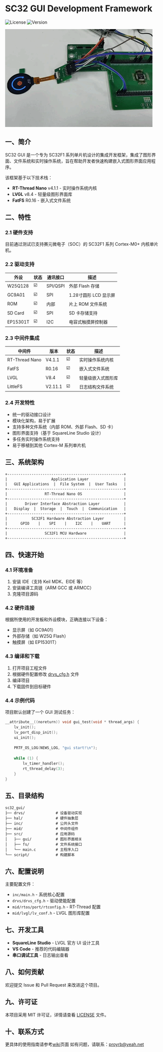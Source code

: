 # SC32 GUI Development Framework

![License](https://img.shields.io/badge/license-MIT-blue.svg)
![Version](https://img.shields.io/badge/version-1.0.0-green.svg)

![演示动画](docs/res/demo.gif)

## 一、简介

SC32 GUI 是一个专为 SC32F1 系列单片机设计的集成开发框架，集成了图形界面、文件系统和实时操作系统，旨在帮助开发者快速构建嵌入式图形界面应用程序。

该框架基于以下技术栈：
- **RT-Thread Nano** v4.1.1 - 实时操作系统内核
- **LVGL** v8.4 - 轻量级图形界面库
- **FatFS** R0.16 - 嵌入式文件系统

## 二、特性

### 2.1 硬件支持

目前通过测试已支持赛元微电子（SOC）的 SC32F1 系列 Cortex-M0+ 内核单片机。

### 2.2 驱动支持

| 外设 | 状态 | 通讯接口 | 描述 |
|------|------|----------|------|
| W25Q128 | ☑️ | SPI/QSPI | 外部 Flash 存储 |
| GC9A01 | ☑️ | SPI | 1.28寸圆形 LCD 显示屏 |
| ROM | ☑️ | 内部 | 片上 ROM 文件系统 |
| SD Card | ☑️ | SPI | SD 卡存储支持 |
| EP15301T | ☑️ | I2C | 电容式触摸屏控制器 |

### 2.3 中间件集成

| 中间件 | 版本 | 状态 | 描述 |
|--------|------|------|------|
| RT-Thread Nano | V4.1.1 | ☑️ | 实时操作系统内核 |
| FatFS | R0.16 | ☑️ | 嵌入式文件系统 |
| LVGL | V8.4 | ☑️ | 轻量级嵌入式图形库 |
| LittleFS | V2.11.1 | ☑️ | 日志结构文件系统 |

### 2.4 开发特性

- 统一的驱动接口设计
- 模块化架构，易于扩展
- 支持多种文件系统（内部 ROM、外部 Flash、SD 卡）
- 图形界面支持（基于 SquareLine Studio 设计）
- 多任务实时操作系统支持
- 易于移植到其他 Cortex-M 系列单片机

## 三、系统架构

```
+-----------------------------------------------------+
|                    Application Layer                |
|   GUI Applications  |  File System  |  User Tasks   |
+-----------------------------------------------------+
|                 RT-Thread Nano OS                   |
+-----------------------------------------------------+
|        Driver Interface Abstraction Layer           |
|   Display  |  Storage  |  Touch  |  Communication   |
+-----------------------------------------------------+
|           SC32F1 Hardware Abstraction Layer         |
|      GPIO    |    SPI    |    I2C    |    UART      |
+-----------------------------------------------------+
|                 SC32F1 MCU Hardware                 |
+-----------------------------------------------------+
```

## 四、快速开始

### 4.1 环境准备

1. 安装 IDE（支持 Keil MDK、EIDE 等）
2. 安装编译工具链（ARM GCC 或 ARMCC）
3. 克隆项目源码

### 4.2 硬件连接

根据所使用的开发板和外设模块，正确连接以下设备：
- 显示屏（如 GC9A01）
- 外部存储（如 W25Q Flash）
- 触摸屏（如 EP15301T）

### 4.3 编译和下载

1. 打开项目工程文件
2. 根据硬件配置修改 [drvs_cfg.h](file://c:\Users\Administrator\Documents\SOC\sc32_gui\drvs\drvs_cfg.h) 文件
3. 编译项目
4. 下载固件到目标硬件

### 4.4 示例代码

项目默认创建了一个 GUI 测试任务：

```c
__attribute__((noreturn)) void gui_test(void * thread_args) {
    lv_init();
    lv_port_disp_init();
    ui_init();

    PRTF_OS_LOG(NEWS_LOG, "gui start!\n");

    while (1) {
        lv_timer_handler();
        rt_thread_delay(3);
    }
}
```

## 五、目录结构

```
sc32_gui/
├── drvs/              # 设备驱动实现
├── hal/               # 硬件抽象层
├── inc/               # 公共头文件
├── mid/               # 中间件组件
├── src/               # 应用源码
│   ├── gui/           # 图形界面相关
│   ├── fs/            # 文件系统接口
│   └── main.c         # 主程序入口
└── script/            # 构建脚本
```

## 六、配置说明

主要配置文件：
- `inc/main.h` - 系统核心配置
- `drvs/drvs_cfg.h` - 驱动使能配置
- `mid/rtos/port/rtconfig.h` - RT-Thread 配置
- `mid/lvgl/lv_conf.h` - LVGL 图形库配置

## 七、开发工具

- **SquareLine Studio** - LVGL 官方 UI 设计工具
- **VS Code** - 推荐的代码编辑器
- **串口调试工具** - 日志输出查看

## 八、如何贡献

欢迎提交 Issue 和 Pull Request 来改进这个项目。

## 九、许可证

本项目采用 MIT 许可证，详情请查看 [LICENSE](LICENSE) 文件。

## 十、联系方式

更具体的使用指南请参考[wiki](https://github.com/proyrb-reginald/sc32_gui/wiki)页面
如有问题，请联系：proyrb@yeah.net
